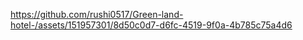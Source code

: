 

https://github.com/rushi0517/Green-land-hotel-/assets/151957301/8d50c0d7-d6fc-4519-9f0a-4b785c75a4d6

